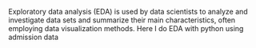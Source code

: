 Exploratory data analysis (EDA) is used by data scientists to analyze and investigate data sets and summarize their main characteristics, often employing data visualization methods. Here I do EDA with python using admission data
